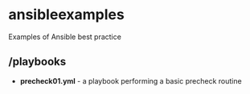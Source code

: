 # ansibleexamples
Examples of Ansible best practice

## /playbooks
  - **precheck01.yml** - a playbook performing a basic precheck routine